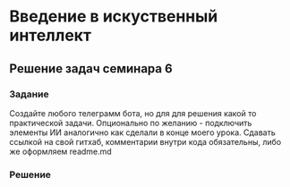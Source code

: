 # Введение в искуственный интеллект

## Решение задач семинара 6

### Задание

Создайте любого телеграмм бота, но для для решения какой то практической задачи.
Опционально по желанию - подключить элементы ИИ аналогично как сделали в конце моего урока.
Сдавать ссылкой на свой гитхаб, комментарии внутри кода обязательны, либо же оформляем readme.md 

### Решение

